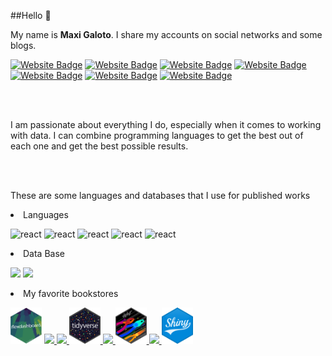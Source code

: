 
##Hello :wave:

My name is <b>Maxi Galoto</b>. I share my accounts on social networks and some blogs.

<p dir="auto"> <a href="https://www.instagram.com/maxigaloto"><img src = 'https://img.shields.io/badge/-Instagram-pink'alt="Website Badge" style="max-width: 75%;"></a> <a href="https://www.instagram.com/ryeconomia"><img src = 'https://img.shields.io/badge/-Instagram%20Data-pink'alt="Website Badge" style="max-width: 75%;"></a>  <a href="https://www.facebook.com/maxi.galoto"><img src = 'https://img.shields.io/badge/%20%20-Facebook-blue'alt="Website Badge" style="max-width: 75%;"></a> <a href="https://maxi-galo.netlify.app/"><img src = 'https://img.shields.io/badge/%20%20-Netlify-%2322f5a8'alt="Website Badge" style="max-width: 75%;"></a> <a href="https://rpubs.com/MGaloto"><img src = 'https://img.shields.io/badge/%20%20-Rpubs-orange'alt="Website Badge" style="max-width: 75%;"></a></a> <a href="https://mgaloto.pythonanywhere.com/"><img src = 'https://img.shields.io/badge/%20%20-Pythonanywhere-blueviolet'alt="Website Badge" style="max-width: 75%;"></a> <a href="https://www.alphacast.io/p/MaxiGaloto"><img src = 'https://img.shields.io/badge/%20%20-Alphacast-%23c871e3'alt="Website Badge" style="max-width: 75%;"></a></p>




 
 <br>
 </br>
 

I am passionate about everything I do, especially when it comes to working with data. I can combine programming languages to get the best out of each one and get the best possible results.

 
 <br>
 </br>

These are some languages and databases that I use for published works
  


 <li>Languages
 <p dir="auto"><img src="https://upload.wikimedia.org/wikipedia/commons/thumb/c/c3/Python-logo-notext.svg/200px-Python-logo-notext.svg.png" alt="react" width="50" height="50" /> <img src="https://play-lh.googleusercontent.com/KsOUmV4vYtmjqWIsx46IzCavSdKFi3NCqfjfDv2TsQClLa1TQgQFfLT8dMdhBEzp3Qs" alt="react" width="50" height="50" /> <img src="https://upload.wikimedia.org/wikipedia/commons/thumb/6/61/HTML5_logo_and_wordmark.svg/512px-HTML5_logo_and_wordmark.svg.png" alt="react" width="50" height="50" /> <img src="https://upload.wikimedia.org/wikipedia/commons/thumb/d/d4/Javascript-shield.svg/1200px-Javascript-shield.svg.png" alt="react" width="50" height="50" /> <img src="https://upload.wikimedia.org/wikipedia/commons/thumb/d/d5/CSS3_logo_and_wordmark.svg/1200px-CSS3_logo_and_wordmark.svg.png" alt="react" width="50" height="50" />  </p></li>




<li>Data Base
<p align="left">
<a href="https://www.mysql.com/" rel="nofollow"><img src="https://upload.wikimedia.org/wikipedia/commons/thumb/b/b2/Database-mysql.svg/1448px-Database-mysql.svg.png" width="50" style="max-width: 100%;"></a>
<a href="https://www.mongodb.com/es" rel="nofollow"><img src="https://assets-global.website-files.com/6009f6f109d51e60b911ba53/60232c7fee9f278674db9c2c_9kib-354x415-unnamed-mongodb-logo-sv-11562860723mgempnmrq3.png" width="50" style="max-width: 100%;"></a>
</p> </li>



<li>My favorite bookstores
 
<p align="left">
 
<a href="https://pkgs.rstudio.com/flexdashboard/" rel="nofollow"><img src="https://raw.githubusercontent.com/rstudio/hex-stickers/master/PNG/flexdashboard.png" width="50" style="max-width: 100%;"></a>
<a href="https://selenium-python.readthedocs.io/" rel="nofollow"><img src="https://upload.wikimedia.org/wikipedia/commons/d/d5/Selenium_Logo.png" width="50" style="max-width: 100%;">
<a href="https://www.djangoproject.com/" rel="nofollow"><img src="https://www.vhv.rs/dpng/d/208-2081416_django-development-png-transparent-django-logo-png-download.png" width="50" style="max-width: 100%;">
<a href="https://www.tidyverse.org/" rel="nofollow"><img src="https://raw.githubusercontent.com/rstudio/hex-stickers/master/PNG/tidyverse.png" width="50" style="max-width: 100%;">
<a href="https://cran.r-project.org/web/packages/highcharter/highcharter.pdf" rel="nofollow"><img src="https://jkunst.com/highcharter/logo.png" width="50" style="max-width: 100%;">
<a href="https://dplyr.tidyverse.org/" rel="nofollow"><img src="https://raw.githubusercontent.com/rstudio/hex-stickers/master/PNG/dplyr.png" width="50" style="max-width: 100%;">
<a href="https://plotly.com/r/" rel="nofollow"><img src="https://img2.freepng.es/20180420/pke/kisspng-plotly-data-visualization-chart-javascript-hottest-5ada70131b6602.3118492415242649791122.jpg" width="50" style="max-width: 100%;">
<a href="https://shiny.rstudio.com/" rel="nofollow"><img src="https://raw.githubusercontent.com/rstudio/hex-stickers/master/PNG/shiny.png" width="50" style="max-width: 100%;">
</p> </li>
 
 


<!--
**MGaloto/MGaloto** is a ✨ _special_ ✨ repository because its `README.md` (this file) appears on your GitHub profile.

Here are some ideas to get you started:

- 🔭 I’m currently working on ...
- 🌱 I’m currently learning ...
- 👯 I’m looking to collaborate on ...
- 🤔 I’m looking for help with ...
- 💬 Ask me about ...
- 📫 How to reach me: ...
- 😄 Pronouns: ...
- ⚡ Fun fact: ...
https://github.com/alexandresanlim/Badges4-README.md-Profile#-languages-
--
